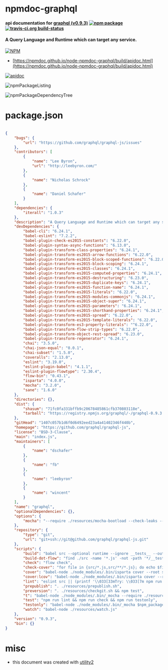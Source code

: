 # npmdoc-graphql

#### api documentation for  [graphql (v0.9.3)](https://github.com/graphql/graphql-js)  [![npm package](https://img.shields.io/npm/v/npmdoc-graphql.svg?style=flat-square)](https://www.npmjs.org/package/npmdoc-graphql) [![travis-ci.org build-status](https://api.travis-ci.org/npmdoc/node-npmdoc-graphql.svg)](https://travis-ci.org/npmdoc/node-npmdoc-graphql)

#### A Query Language and Runtime which can target any service.

[![NPM](https://nodei.co/npm/graphql.png?downloads=true&downloadRank=true&stars=true)](https://www.npmjs.com/package/graphql)

- [https://npmdoc.github.io/node-npmdoc-graphql/build/apidoc.html](https://npmdoc.github.io/node-npmdoc-graphql/build/apidoc.html)

[![apidoc](https://npmdoc.github.io/node-npmdoc-graphql/build/screenCapture.buildCi.browser.%252Ftmp%252Fbuild%252Fapidoc.html.png)](https://npmdoc.github.io/node-npmdoc-graphql/build/apidoc.html)

![npmPackageListing](https://npmdoc.github.io/node-npmdoc-graphql/build/screenCapture.npmPackageListing.svg)

![npmPackageDependencyTree](https://npmdoc.github.io/node-npmdoc-graphql/build/screenCapture.npmPackageDependencyTree.svg)



# package.json

```json

{
    "bugs": {
        "url": "https://github.com/graphql/graphql-js/issues"
    },
    "contributors": [
        {
            "name": "Lee Byron",
            "url": "http://leebyron.com/"
        },
        {
            "name": "Nicholas Schrock"
        },
        {
            "name": "Daniel Schafer"
        }
    ],
    "dependencies": {
        "iterall": "1.0.3"
    },
    "description": "A Query Language and Runtime which can target any service.",
    "devDependencies": {
        "babel-cli": "6.24.1",
        "babel-eslint": "7.2.2",
        "babel-plugin-check-es2015-constants": "6.22.0",
        "babel-plugin-syntax-async-functions": "6.13.0",
        "babel-plugin-transform-class-properties": "6.24.1",
        "babel-plugin-transform-es2015-arrow-functions": "6.22.0",
        "babel-plugin-transform-es2015-block-scoped-functions": "6.22.0",
        "babel-plugin-transform-es2015-block-scoping": "6.24.1",
        "babel-plugin-transform-es2015-classes": "6.24.1",
        "babel-plugin-transform-es2015-computed-properties": "6.24.1",
        "babel-plugin-transform-es2015-destructuring": "6.23.0",
        "babel-plugin-transform-es2015-duplicate-keys": "6.24.1",
        "babel-plugin-transform-es2015-function-name": "6.24.1",
        "babel-plugin-transform-es2015-literals": "6.22.0",
        "babel-plugin-transform-es2015-modules-commonjs": "6.24.1",
        "babel-plugin-transform-es2015-object-super": "6.24.1",
        "babel-plugin-transform-es2015-parameters": "6.24.1",
        "babel-plugin-transform-es2015-shorthand-properties": "6.24.1",
        "babel-plugin-transform-es2015-spread": "6.22.0",
        "babel-plugin-transform-es2015-template-literals": "6.22.0",
        "babel-plugin-transform-es3-property-literals": "^6.22.0",
        "babel-plugin-transform-flow-strip-types": "6.22.0",
        "babel-plugin-transform-object-rest-spread": "6.23.0",
        "babel-plugin-transform-regenerator": "6.24.1",
        "chai": "3.5.0",
        "chai-json-equal": "0.0.1",
        "chai-subset": "1.5.0",
        "coveralls": "2.13.0",
        "eslint": "3.19.0",
        "eslint-plugin-babel": "4.1.1",
        "eslint-plugin-flowtype": "2.30.4",
        "flow-bin": "0.43.1",
        "isparta": "4.0.0",
        "mocha": "3.2.0",
        "sane": "1.6.0"
    },
    "directories": {},
    "dist": {
        "shasum": "71fc0fa331bffb9c20678485861cfb370803118e",
        "tarball": "https://registry.npmjs.org/graphql/-/graphql-0.9.3.tgz"
    },
    "gitHead": "1407c057b1d6f0d6492eed23a4a41402346f440b",
    "homepage": "https://github.com/graphql/graphql-js",
    "license": "BSD-3-Clause",
    "main": "index.js",
    "maintainers": [
        {
            "name": "dschafer"
        },
        {
            "name": "fb"
        },
        {
            "name": "leebyron"
        },
        {
            "name": "wincent"
        }
    ],
    "name": "graphql",
    "optionalDependencies": {},
    "options": {
        "mocha": "--require ./resources/mocha-bootload --check-leaks --full-trace src/**/__tests__/**/*-test.js"
    },
    "repository": {
        "type": "git",
        "url": "git+ssh://git@github.com/graphql/graphql-js.git"
    },
    "scripts": {
        "build": "babel src --optional runtime --ignore __tests__ --out-dir dist/ && cp package.json dist/ && npm run build-dot-flow",
        "build-dot-flow": "find ./src -name '*.js' -not -path '*/__tests__*' | while read filepath; do cp $filepath 'echo $filepath | sed 's/\\/src\\//\\/dist\\//g''.flow; done",
        "check": "flow check",
        "check-cover": "for file in {src/*.js,src/**/*.js}; do echo $file; flow coverage $file; done",
        "cover": "babel-node ./node_modules/.bin/isparta cover --root src --report html _mocha -- $npm_package_options_mocha",
        "cover:lcov": "babel-node ./node_modules/.bin/isparta cover --root src --report lcovonly _mocha -- $npm_package_options_mocha",
        "lint": "eslint src || (printf '\\033[33mTry: \\033[7m npm run lint -- --fix \\033[0m\\n' && exit 1)",
        "prepublish": ". ./resources/prepublish.sh",
        "preversion": ". ./resources/checkgit.sh && npm test",
        "t": "babel-node ./node_modules/.bin/_mocha --require ./resources/mocha-bootload",
        "test": "npm run lint && npm run check && npm run testonly",
        "testonly": "babel-node ./node_modules/.bin/_mocha $npm_package_options_mocha",
        "watch": "babel-node ./resources/watch.js"
    },
    "version": "0.9.3",
    "bin": {}
}
```



# misc
- this document was created with [utility2](https://github.com/kaizhu256/node-utility2)
